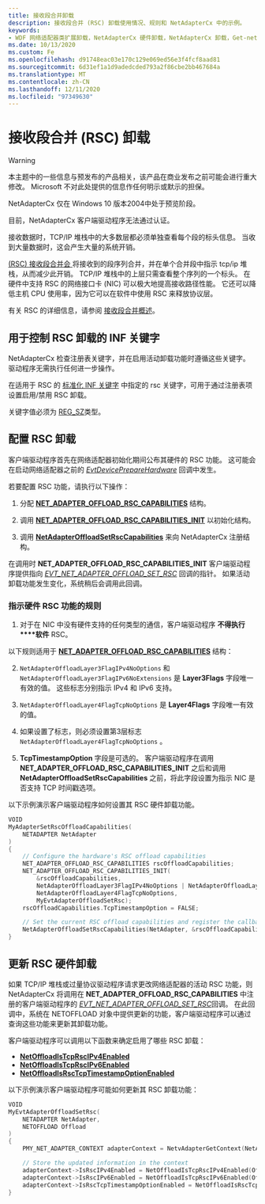 ```yaml
---
title: 接收段合并卸载
description: 接收段合并 (RSC) 卸载使用情况、规则和 NetAdapterCx 中的示例。
keywords:
- WDF 网络适配器类扩展卸载，NetAdapterCx 硬件卸载，NetAdapterCx 卸载，Get-netadapter 卸载，接收段合并卸载，RSC
ms.date: 10/13/2020
ms.custom: Fe
ms.openlocfilehash: d91748eac03e170c129e069ed56e3f4fcf8aad81
ms.sourcegitcommit: 6d31ef1a1d9adedcded793a2f86cbe2bb467684a
ms.translationtype: MT
ms.contentlocale: zh-CN
ms.lasthandoff: 12/11/2020
ms.locfileid: "97349630"
---
```

# <a name="receive-segment-coalescing-rsc-offload"></a>接收段合并 (RSC) 卸载

> [!WARNING]
> 本主题中的一些信息与预发布的产品相关，该产品在商业发布之前可能会进行重大修改。 Microsoft 不对此处提供的信息作任何明示或默示的担保。
>
> NetAdapterCx 仅在 Windows 10 版本2004中处于预览阶段。
>
> 目前，NetAdapterCx 客户端驱动程序无法通过认证。

接收数据时，TCP/IP 堆栈中的大多数层都必须单独查看每个段的标头信息。 当收到大量数据时，这会产生大量的系统开销。

[ (RSC) 接收段合并会 ](../network/overview-of-receive-segment-coalescing.md) 将接收到的段序列合并，并在单个合并段中指示 tcp/ip 堆栈，从而减少此开销。 TCP/IP 堆栈中的上层只需查看整个序列的一个标头。
在硬件中支持 RSC 的网络接口卡 (NIC) 可以极大地提高接收路径性能。 它还可以降低主机 CPU 使用率，因为它可以在软件中使用 RSC 来释放协议层。

有关 RSC 的详细信息，请参阅 [接收段合并概述](../network/overview-of-receive-segment-coalescing.md)。

## <a name="inf-keywords-for-controlling-rsc-offload"></a>用于控制 RSC 卸载的 INF 关键字

NetAdapterCx 检查注册表关键字，并在启用活动卸载功能时遵循这些关键字。 驱动程序无需执行任何进一步操作。

在适用于 RSC 的 [标准化 INF 关键字](../network/standardized-inf-keywords-for-rsc.md) 中指定的 rsc 关键字，可用于通过注册表项设置启用/禁用 RSC 卸载。

关键字值必须为 [REG_SZ](/windows/win32/sysinfo/registry-value-types)类型。

## <a name="configuring-rsc-offload"></a>配置 RSC 卸载

客户端驱动程序首先在网络适配器初始化期间公布其硬件的 RSC 功能。 这可能会在启动网络适配器之前的 [*EvtDevicePrepareHardware*](/windows-hardware/drivers/ddi/wdfdevice/nc-wdfdevice-evt_wdf_device_prepare_hardware) 回调中发生。

若要配置 RSC 功能，请执行以下操作：

1. 分配 [**NET_ADAPTER_OFFLOAD_RSC_CAPABILITIES**](/windows-hardware/drivers/ddi/netadapteroffload/ns-netadapteroffload-_net_adapter_offload_rsc_capabilities) 结构。

1. 调用 [**NET_ADAPTER_OFFLOAD_RSC_CAPABILITIES_INIT**](/windows-hardware/drivers/ddi/netadapteroffload/nf-netadapteroffload-net_adapter_offload_rsc_capabilities_init) 以初始化结构。

1. 调用 [**NetAdapterOffloadSetRscCapabilities**](/windows-hardware/drivers/ddi/netadapteroffload/nf-netadapteroffload-netadapteroffloadsetrsccapabilities) 来向 NetAdapterCx 注册结构。
 
在调用时 **NET_ADAPTER_OFFLOAD_RSC_CAPABILITIES_INIT** 客户端驱动程序提供指向 [*EVT_NET_ADAPTER_OFFLOAD_SET_RSC*](/windows-hardware/drivers/ddi/netadapteroffload/nc-netadapteroffload-evt_net_adapter_offload_set_rsc) 回调的指针。 如果活动卸载功能发生变化，系统稍后会调用此回调。

### <a name="rules-for-indicating-hardware-rsc-capabilities"></a>指示硬件 RSC 功能的规则

1. 对于在 NIC 中没有硬件支持的任何类型的通信，客户端驱动程序 **不得执行****软件** RSC。

以下规则适用于 [**NET_ADAPTER_OFFLOAD_RSC_CAPABILITIES**](/windows-hardware/drivers/ddi/netadapteroffload/ns-netadapteroffload-_net_adapter_offload_rsc_capabilities) 结构：

2. `NetAdapterOffloadLayer3FlagIPv4NoOptions` 和 `NetAdapterOffloadLayer3FlagIPv6NoExtensions` 是 **Layer3Flags** 字段唯一有效的值。 这些标志分别指示 IPv4 和 IPv6 支持。

3. `NetAdapterOffloadLayer4FlagTcpNoOptions` 是 **Layer4Flags** 字段唯一有效的值。

4. 如果设置了标志，则必须设置第3层标志 `NetAdapterOffloadLayer4FlagTcpNoOptions` 。

5. **TcpTimestampOption** 字段是可选的。 客户端驱动程序在调用 **NET_ADAPTER_OFFLOAD_RSC_CAPABILITIES_INIT** 之后和调用 **NetAdapterOffloadSetRscCapabilities** 之前，将此字段设置为指示 NIC 是否支持 TCP 时间戳选项。

以下示例演示客户端驱动程序如何设置其 RSC 硬件卸载功能。

```C++
VOID
MyAdapterSetRscOffloadCapabilities(
    NETADAPTER NetAdapter
)
{
    // Configure the hardware's RSC offload capabilities
    NET_ADAPTER_OFFLOAD_RSC_CAPABILITIES rscOffloadCapabilities;
    NET_ADAPTER_OFFLOAD_RSC_CAPABILITIES_INIT(
        &rscOffloadCapabilities,
        NetAdapterOffloadLayer3FlagIPv4NoOptions | NetAdapterOffloadLayer3FlagIPv6NoExtensions,
        NetAdapterOffloadLayer4FlagTcpNoOptions,
        MyEvtAdapterOffloadSetRsc);
    rscOffloadCapabilities.TcpTimestampOption = FALSE;

    // Set the current RSC offload capabilities and register the callback for future changes in active capabilities
    NetAdapterOffloadSetRscCapabilities(NetAdapter, &rscOffloadCapabilities);
}
```

## <a name="updating-rsc-hardware-offloads"></a>更新 RSC 硬件卸载

如果 TCP/IP 堆栈或过量协议驱动程序请求更改网络适配器的活动 RSC 功能，则 NetAdapterCx 将调用在 **NET_ADAPTER_OFFLOAD_RSC_CAPABILITIES** 中注册的客户端驱动程序的 [*EVT_NET_ADAPTER_OFFLOAD_SET_RSC*](/windows-hardware/drivers/ddi/netadapteroffload/nc-netadapteroffload-evt_net_adapter_offload_set_rsc)回调。 在此回调中，系统在 NETOFFLOAD 对象中提供更新的功能，客户端驱动程序可以通过查询这些功能来更新其卸载功能。

客户端驱动程序可以调用以下函数来确定启用了哪些 RSC 卸载：

* [**NetOffloadIsTcpRscIPv4Enabled**](/windows-hardware/drivers/ddi/netadapteroffload/nf-netadapteroffload-netoffloadistcprscipv4enabled)
* [**NetOffloadIsTcpRscIPv6Enabled**](/windows-hardware/drivers/ddi/netadapteroffload/nf-netadapteroffload-netoffloadistcprscipv6enabled)
* [**NetOffloadIsRscTcpTimestampOptionEnabled**](/windows-hardware/drivers/ddi/netadapteroffload/nf-netadapteroffload-netoffloadisrsctcptimestampoptionenabled)


以下示例演示客户端驱动程序可能如何更新其 RSC 卸载功能：
```C++
VOID
MyEvtAdapterOffloadSetRsc(
    NETADAPTER NetAdapter,
    NETOFFLOAD Offload
)
{
    PMY_NET_ADAPTER_CONTEXT adapterContext = NetvAdapterGetContext(NetAdapter);

    // Store the updated information in the context
    adapterContext->IsRscIPv4Enabled = NetOffloadIsTcpRscIPv4Enabled(Offload);
    adapterContext->IsRscIPv6Enabled = NetOffloadIsTcpRscIPv6Enabled(Offload);
    adapterContext->IsRscTcpTimestampOptionEnabled = NetOffloadIsRscTcpTimestampOptionEnabled(Offload);
}
```

